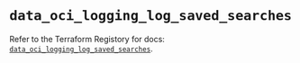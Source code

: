 # `data_oci_logging_log_saved_searches`

Refer to the Terraform Registory for docs: [`data_oci_logging_log_saved_searches`](https://registry.terraform.io/providers/oracle/oci/6.18.0/docs/data-sources/logging_log_saved_searches).
